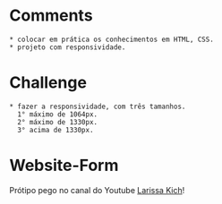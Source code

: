 # Comments

    * colocar em prática os conhecimentos em HTML, CSS.
    * projeto com responsividade.

# Challenge

    * fazer a responsividade, com três tamanhos.
      1° máximo de 1064px.
      2° máximo de 1330px.
      3° acima de 1330px.

# Website-Form

Prótipo pego no canal do Youtube <a href="https://www.youtube.com/watch?v=zWw0npNDkVM" target="_blank">Larissa Kich</a>!
